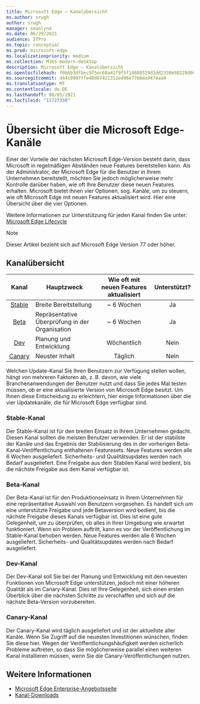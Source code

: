 ```yaml
---
title: Microsoft Edge – Kanalübersicht
ms.author: srugh
author: srugh
manager: seanlynd
ms.date: 06/29/2021
audience: ITPro
ms.topic: conceptual
ms.prod: microsoft-edge
ms.localizationpriority: medium
ms.collection: M365-modern-desktop
description: Microsoft Edge – Kanalübersicht
ms.openlocfilehash: f0b6b3dfbec9f5ec68a41f9f5f14680329d1dd2338e98228d0c84866313f5f48
ms.sourcegitcommit: d44c0997ffe40d67421312ed96e7766da947eaa0
ms.translationtype: MT
ms.contentlocale: de-DE
ms.lasthandoff: 08/05/2021
ms.locfileid: "11727338"
---
```

# <a name="overview-of-the-microsoft-edge-channels"></a>Übersicht über die Microsoft Edge-Kanäle

Einer der Vorteile der nächsten Microsoft Edge-Version besteht darin, dass Microsoft in regelmäßigen Abständen neue Features bereitstellen kann. Als der Administrator, der Microsoft Edge für die Benutzer in Ihrem Unternehmen bereitstellt, möchten Sie jedoch möglicherweise mehr Kontrolle darüber haben, wie oft Ihre Benutzer diese neuen Features erhalten. Microsoft bietet ihnen vier Optionen, sog. Kanäle, um zu steuern, wie oft Microsoft Edge mit neuen Features aktualisiert wird. Hier eine Übersicht über die vier Optionen.

Weitere Informationen zur Unterstützung für jeden Kanal finden Sie unter:[ Microsoft Edge Lifecycle](/deployedge/microsoft-edge-support-lifecycle)
  
> [!NOTE]
> Dieser Artikel bezieht sich auf Microsoft Edge Version 77 oder höher.

## <a name="channel-overview"></a>Kanalübersicht

|Kanal|Hauptzweck|Wie oft mit neuen Features aktualisiert|Unterstützt?|
|:---:|---|:---:|:---:|
|[Stable](#stable-channel)|Breite Bereitstellung|~ 6 Wochen|Ja|
|[Beta](#beta-channel)|Repräsentative Überprüfung in der Organisation|~ 6 Wochen|Ja|
|[Dev](#dev-channel)|Planung und Entwicklung|Wöchentlich|Nein|
|[Canary](#canary-channel)|Neuster Inhalt|Täglich|Nein|

Welchen Update-Kanal Sie Ihren Benutzern zur Verfügung stellen wollen, hängt von mehreren Faktoren ab, z. B. davon, wie viele Branchenanwendungen der Benutzer nutzt und dass Sie jedes Mal testen müssen, ob er eine aktualisierte Version von Microsoft Edge besitzt. Um Ihnen diese Entscheidung zu erleichtern, hier einige Informationen über die vier Updatekanäle, die für Microsoft Edge verfügbar sind.

### <a name="stable-channel"></a>Stable-Kanal

Der Stable-Kanal ist für den breiten Einsatz in Ihrem Unternehmen gedacht. Diesen Kanal sollten die meisten Benutzer verwenden. Er ist der stabilste der Kanäle und das Ergebnis der Stabilisierung des in der vorherigen Beta-Kanal-Veröffentlichung enthaltenen Featuresets. Neue Features werden alle 6 Wochen ausgeliefert. Sicherheits- und Qualitätsupdates werden nach Bedarf ausgeliefert. Eine Freigabe aus dem Stabilen Kanal wird bedient, bis die nächste Freigabe aus dem Kanal verfügbar ist.

### <a name="beta-channel"></a>Beta-Kanal

Der Beta-Kanal ist für den Produktionseinsatz in Ihrem Unternehmen für eine repräsentative Auswahl von Benutzern vorgesehen. Es handelt sich um eine unterstützte Freigabe und jede Betaversion wird bedient, bis die nächste Freigabe dieses Kanals verfügbar ist. Dies ist eine gute Gelegenheit, um zu überprüfen, ob alles in Ihrer Umgebung wie erwartet funktioniert. Wenn ein Problem auftritt, kann es vor der Veröffentlichung im Stable-Kanal behoben werden. Neue Features werden alle 6 Wochen ausgeliefert. Sicherheits- und Qualitätsupdates werden nach Bedarf ausgeliefert.

### <a name="dev-channel"></a>Dev-Kanal

Der Dev-Kanal soll Sie bei der Planung und Entwicklung mit den neuesten Funktionen von Microsoft Edge unterstützen, jedoch mit einer höheren Qualität als im Canary-Kanal. Dies ist Ihre Gelegenheit, sich einen ersten Überblick über die nächsten Schritte zu verschaffen und sich auf die nächste Beta-Version vorzubereiten.

### <a name="canary-channel"></a>Canary-Kanal

Der Canary-Kanal wird täglich ausgeliefert und ist der aktuellste aller Kanäle. Wenn Sie Zugriff auf die neuesten Investitionen wünschen, finden Sie diese hier. Wegen der Veröffentlichungshäufigkeit werden sicherlich Probleme auftreten, so dass Sie möglicherweise parallel einen weiteren Kanal installieren müssen, wenn Sie die Canary-Veröffentlichungen nutzen.

## <a name="see-also"></a>Weitere Informationen

- [Microsoft Edge Enterprise-Angebotsseite](https://aka.ms/EdgeEnterprise)
- [Kanal-Downloads](https://aka.ms/EdgeEnterprise)
